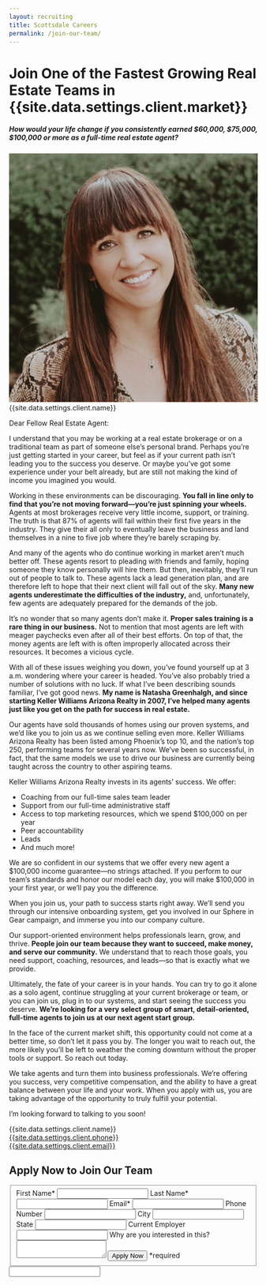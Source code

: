 ```yaml
---
layout: recruiting
title: Scottsdale Careers
permalink: /join-our-team/
---
```


<div class="recruiting-page">
<h1 class="join-us">Join One of the Fastest Growing Real Estate Teams in {{site.data.settings.client.market}}</h1>
<h5 class="join-us-subtitle">How would your life change if you consistently earned $60,000, $75,000, $100,000 or more as a full-time real estate agent?</h5>
<div class="recruiting-photo">
<span class="client-image-container">
<img src="/img/headshot.jpg" alt="{{site.data.settings.client.name}}" class="client-image"/>
</span>
<figcaption class="caption">{{site.data.settings.client.name}}</figcaption>
</div>


<p>Dear Fellow Real Estate Agent:</p>

<p>I understand that you may be working at a real estate brokerage or on a traditional team as part of someone else’s personal brand. Perhaps you’re just getting started in your career, but feel as if your current path isn’t leading you to the success you deserve. Or maybe you’ve got some experience under your belt already, but are still not making the kind of income you imagined you would. </p>

<p>Working in these environments can be discouraging. <strong>You fall in line only to find that you’re not moving forward—you’re just spinning your wheels.</strong> Agents at most brokerages receive very little income, support, or training. The truth is that 87% of agents will fail within their first five years in the industry. They give their all only to eventually leave the business and land themselves in a nine to five job where they’re barely scraping by. </p>

<p>And many of the agents who do continue working in market aren’t much better off. These agents resort to pleading with friends and family, hoping someone they know personally will hire them. But then, inevitably, they’ll run out of people to talk to. These agents lack a lead generation plan, and are therefore left to hope that their next client will fall out of the sky. <strong>Many new agents underestimate the difficulties of the industry,</strong> and, unfortunately, few agents are adequately prepared for the demands of the job.</p>

<p>It’s no wonder that so many agents don’t make it. <strong>Proper sales training is a rare thing in our business.</strong> Not to mention that most agents are left with meager paychecks even after all of their best efforts. On top of that, the money agents are left with is often improperly allocated across their resources. It becomes a vicious cycle.</p>

<p>With all of these issues weighing you down, you’ve found yourself up at 3 a.m. wondering where your career is headed. You’ve also probably tried a number of solutions with no luck. If what I’ve been describing sounds familiar, I’ve got good news. <strong>My name is Natasha Greenhalgh, and since starting Keller Williams Arizona Realty in 2007, I’ve helped many agents just like you get on the path for success in real estate.</strong> </p>

<p>Our agents have sold thousands of homes using our proven systems, and we’d like you to join us as we continue selling even more. Keller Williams Arizona Realty has been listed among Phoenix’s top 10, and the nation’s top 250, performing teams for several years now. We’ve been so successful, in fact, that the same models we use to drive our business are currently being taught across the country to other aspiring teams. </p>

<p>Keller Williams Arizona Realty invests in its agents’ success. We offer:
<ul class="indent">
<li>Coaching from our full-time sales team leader</li>
<li>Support from our full-time administrative staff</li>
<li>Access to top marketing resources, which we spend $100,000 on per year</li>
<li>Peer accountability</li>
<li>Leads</li>
<li>And much more! </li>
</ul></p>

<p>We are so confident in our systems that we offer every new agent a $100,000 income guarantee—no strings attached. If you perform to our team’s standards and honor our model each day, you will make $100,000 in your first year, or we’ll pay you the difference. </p>

<p>When you join us, your path to success starts right away. We’ll send you through our intensive onboarding system, get you involved in our Sphere in Gear campaign, and immerse you into our company culture. </p>

<p>Our support-oriented environment helps professionals learn, grow, and thrive. <strong>People join our team because they want to succeed, make money, and serve our community.</strong> We understand that to reach those goals, you need support, coaching, resources, and leads—so that is exactly what we provide.</p>

<p>Ultimately, the fate of your career is in your hands. You can try to go it alone as a solo agent, continue struggling at your current brokerage or team, or you can join us, plug in to our systems, and start seeing the success you deserve. <strong>We’re looking for a very select group of smart, detail-oriented, full-time agents to join us at our next agent start group.</strong> </p>

<p>In the face of the current market shift, this opportunity could not come at a better time, so don’t let it pass you by. The longer you wait to reach out, the more likely you’ll be left to weather the coming downturn without the proper tools or support. So reach out today. </p>

<p>We take agents and turn them into business professionals. We’re offering you success, very competitive compensation, and the ability to have a great balance between your life and your work. When you apply with us, you are taking advantage of the opportunity to truly fulfill your potential. </p>

<p>I’m looking forward to talking to you soon!</p>

<p>{{site.data.settings.client.name}}<br>
<a href="tel:1-{{site.data.settings.client.phone}}">{{site.data.settings.client.phone}}</a><br>
<a href="mailto:{{site.data.settings.client.email}}">{{site.data.settings.client.email}}</a>
</p>



<h2 class="recruiting">Apply Now to Join Our Team</h2>

<form method="post" class="home-value cta-forms" action="https://formspree.io/{{site.data.settings.client.email}}" onsubmit="return setReturn()">
					<fieldset><label for="firstname">First Name*</label> <input type="text" required="" name="firstname" /> <label for="lastname">Last Name*</label> <input type="text" required="" name="lastname" /> <label for="email">Email*</label> <input type="text" name="name" /> <label for="phone">Phone Number </label> <input type="tel" name="phone" />
						<!--base32-c9gq6t9k68pkcd3jcwpp4rbkcmtk4-base32--><label for="city">City </label> <input type="text" name="city" /> <label for="state">State </label> <input type="text" name="state" /> <label for="employer">Current Employer </label> <input type="text" name="employer" /> <label for="message">Why are you interested in this? </label><textarea name="employer"></textarea>
						<!--base32-c9gq6t9k68pk8cbme5gq4uv4cguqachj70r2urk1edjk6cg-base32--><input class="submit light-light" type="submit" value="Apply Now" name="submitrecruitingForm" /> <span class="asterisk">*required</span></fieldset>
					<!--base32-c9gq6t9k68pk8c9he1t7cxkecdkpedhpe9h6at3me5r7ee1kddhpwx9q71up4tb3f1u6mc3mdcwp6vkg6rw3gc1dc9gq6t9k68-base32-->
					<div class="hidden"><input type="hidden" value="{{site.data.settings.client.email}}" name="_to" /> <input type="hidden" value="Recruiting Contact Request Message From Your Vyral Careers and Training Video Blog" name="_subject" /> <input type="text" name="_gotcha" /></div>
				</form>
</div>
